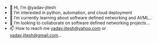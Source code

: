 - 👋 Hi, I’m @yadav-jitesh
- 👀 I’m interested in python, automation, and cloud deployment
- 🌱 I’m currently learning about software defined networking and AI/ML...
- 💞️ I’m looking to collaborate on software defined networking projects...
- 📫 How to reach me yadav.jitesh@yahoo.com or yadav.jitesh@gmail.com...

<!---
yadav-jitesh/yadav-jitesh is a ✨ special ✨ repository because its `README.md` (this file) appears on your GitHub profile.
You can click the Preview link to take a look at your changes.
--->
